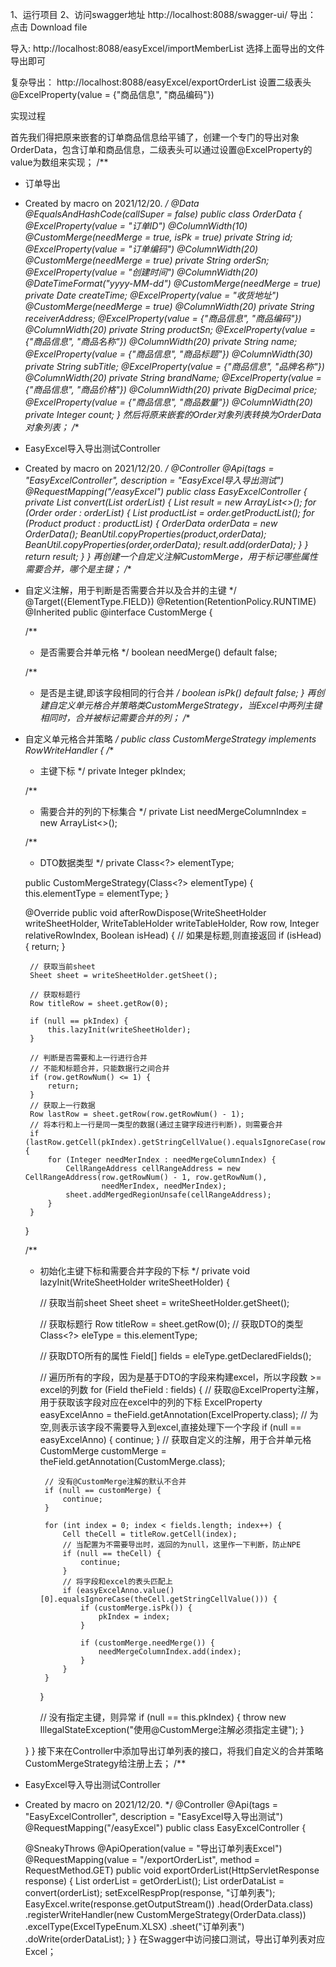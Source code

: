 1、运行项目 
2、访问swagger地址  http://localhost:8088/swagger-ui/
导出：
 点击 Download file

导入: http://localhost:8088/easyExcel/importMemberList
选择上面导出的文件导出即可

复杂导出： http://localhost:8088/easyExcel/exportOrderList
设置二级表头
@ExcelProperty(value = {"商品信息", "商品编码"})

实现过程

首先我们得把原来嵌套的订单商品信息给平铺了，创建一个专门的导出对象OrderData，包含订单和商品信息，二级表头可以通过设置@ExcelProperty的value为数组来实现；
/**
 * 订单导出
 * Created by macro on 2021/12/20.
 */
@Data
@EqualsAndHashCode(callSuper = false)
public class OrderData {
    @ExcelProperty(value = "订单ID")
    @ColumnWidth(10)
    @CustomMerge(needMerge = true, isPk = true)
    private String id;
    @ExcelProperty(value = "订单编码")
    @ColumnWidth(20)
    @CustomMerge(needMerge = true)
    private String orderSn;
    @ExcelProperty(value = "创建时间")
    @ColumnWidth(20)
    @DateTimeFormat("yyyy-MM-dd")
    @CustomMerge(needMerge = true)
    private Date createTime;
    @ExcelProperty(value = "收货地址")
    @CustomMerge(needMerge = true)
    @ColumnWidth(20)
    private String receiverAddress;
    @ExcelProperty(value = {"商品信息", "商品编码"})
    @ColumnWidth(20)
    private String productSn;
    @ExcelProperty(value = {"商品信息", "商品名称"})
    @ColumnWidth(20)
    private String name;
    @ExcelProperty(value = {"商品信息", "商品标题"})
    @ColumnWidth(30)
    private String subTitle;
    @ExcelProperty(value = {"商品信息", "品牌名称"})
    @ColumnWidth(20)
    private String brandName;
    @ExcelProperty(value = {"商品信息", "商品价格"})
    @ColumnWidth(20)
    private BigDecimal price;
    @ExcelProperty(value = {"商品信息", "商品数量"})
    @ColumnWidth(20)
    private Integer count;
}
然后将原来嵌套的Order对象列表转换为OrderData对象列表；
/**
 * EasyExcel导入导出测试Controller
 * Created by macro on 2021/12/20.
 */
@Controller
@Api(tags = "EasyExcelController", description = "EasyExcel导入导出测试")
@RequestMapping("/easyExcel")
public class EasyExcelController {
    private List<OrderData> convert(List<Order> orderList) {
        List<OrderData> result = new ArrayList<>();
        for (Order order : orderList) {
            List<Product> productList = order.getProductList();
            for (Product product : productList) {
                OrderData orderData = new OrderData();
                BeanUtil.copyProperties(product,orderData);
                BeanUtil.copyProperties(order,orderData);
                result.add(orderData);
            }
        }
        return result;
    }
}
再创建一个自定义注解CustomMerge，用于标记哪些属性需要合并，哪个是主键；
/**
 * 自定义注解，用于判断是否需要合并以及合并的主键
 */
@Target({ElementType.FIELD})
@Retention(RetentionPolicy.RUNTIME)
@Inherited
public @interface CustomMerge {

    /**
     * 是否需要合并单元格
     */
    boolean needMerge() default false;

    /**
     * 是否是主键,即该字段相同的行合并
     */
    boolean isPk() default false;
}
再创建自定义单元格合并策略类CustomMergeStrategy，当Excel中两列主键相同时，合并被标记需要合并的列；
/**
 * 自定义单元格合并策略
 */
public class CustomMergeStrategy implements RowWriteHandler {
    /**
     * 主键下标
     */
    private Integer pkIndex;

    /**
     * 需要合并的列的下标集合
     */
    private List<Integer> needMergeColumnIndex = new ArrayList<>();

    /**
     * DTO数据类型
     */
    private Class<?> elementType;

    public CustomMergeStrategy(Class<?> elementType) {
        this.elementType = elementType;
    }

    @Override
    public void afterRowDispose(WriteSheetHolder writeSheetHolder, WriteTableHolder writeTableHolder, Row row, Integer relativeRowIndex, Boolean isHead) {
        // 如果是标题,则直接返回
        if (isHead) {
            return;
        }

        // 获取当前sheet
        Sheet sheet = writeSheetHolder.getSheet();

        // 获取标题行
        Row titleRow = sheet.getRow(0);

        if (null == pkIndex) {
            this.lazyInit(writeSheetHolder);
        }

        // 判断是否需要和上一行进行合并
        // 不能和标题合并，只能数据行之间合并
        if (row.getRowNum() <= 1) {
            return;
        }
        // 获取上一行数据
        Row lastRow = sheet.getRow(row.getRowNum() - 1);
        // 将本行和上一行是同一类型的数据(通过主键字段进行判断)，则需要合并
        if (lastRow.getCell(pkIndex).getStringCellValue().equalsIgnoreCase(row.getCell(pkIndex).getStringCellValue())) {
            for (Integer needMerIndex : needMergeColumnIndex) {
                CellRangeAddress cellRangeAddress = new CellRangeAddress(row.getRowNum() - 1, row.getRowNum(),
                        needMerIndex, needMerIndex);
                sheet.addMergedRegionUnsafe(cellRangeAddress);
            }
        }
    }

    /**
     * 初始化主键下标和需要合并字段的下标
     */
    private void lazyInit(WriteSheetHolder writeSheetHolder) {

        // 获取当前sheet
        Sheet sheet = writeSheetHolder.getSheet();

        // 获取标题行
        Row titleRow = sheet.getRow(0);
        // 获取DTO的类型
        Class<?> eleType = this.elementType;

        // 获取DTO所有的属性
        Field[] fields = eleType.getDeclaredFields();

        // 遍历所有的字段，因为是基于DTO的字段来构建excel，所以字段数 >= excel的列数
        for (Field theField : fields) {
            // 获取@ExcelProperty注解，用于获取该字段对应在excel中的列的下标
            ExcelProperty easyExcelAnno = theField.getAnnotation(ExcelProperty.class);
            // 为空,则表示该字段不需要导入到excel,直接处理下一个字段
            if (null == easyExcelAnno) {
                continue;
            }
            // 获取自定义的注解，用于合并单元格
            CustomMerge customMerge = theField.getAnnotation(CustomMerge.class);

            // 没有@CustomMerge注解的默认不合并
            if (null == customMerge) {
                continue;
            }

            for (int index = 0; index < fields.length; index++) {
                Cell theCell = titleRow.getCell(index);
                // 当配置为不需要导出时，返回的为null，这里作一下判断，防止NPE
                if (null == theCell) {
                    continue;
                }
                // 将字段和excel的表头匹配上
                if (easyExcelAnno.value()[0].equalsIgnoreCase(theCell.getStringCellValue())) {
                    if (customMerge.isPk()) {
                        pkIndex = index;
                    }

                    if (customMerge.needMerge()) {
                        needMergeColumnIndex.add(index);
                    }
                }
            }
        }

        // 没有指定主键，则异常
        if (null == this.pkIndex) {
            throw new IllegalStateException("使用@CustomMerge注解必须指定主键");
        }

    }
}
接下来在Controller中添加导出订单列表的接口，将我们自定义的合并策略CustomMergeStrategy给注册上去；
/**
 * EasyExcel导入导出测试Controller
 * Created by macro on 2021/12/20.
 */
@Controller
@Api(tags = "EasyExcelController", description = "EasyExcel导入导出测试")
@RequestMapping("/easyExcel")
public class EasyExcelController {
    
    @SneakyThrows
    @ApiOperation(value = "导出订单列表Excel")
    @RequestMapping(value = "/exportOrderList", method = RequestMethod.GET)
    public void exportOrderList(HttpServletResponse response) {
        List<Order> orderList = getOrderList();
        List<OrderData> orderDataList = convert(orderList);
        setExcelRespProp(response, "订单列表");
        EasyExcel.write(response.getOutputStream())
                .head(OrderData.class)
                .registerWriteHandler(new CustomMergeStrategy(OrderData.class))
                .excelType(ExcelTypeEnum.XLSX)
                .sheet("订单列表")
                .doWrite(orderDataList);
    }
}
在Swagger中访问接口测试，导出订单列表对应Excel；
